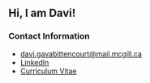 ## Hi, I am Davi!

### Contact Information
- [davi.gavabittencourt@mail.mcgill.ca](mailto:davi.gavabittencourt@mail.mcgill.ca)
- [LinkedIn](https://www.linkedin.com/in/davigbit/)
- [Curriculum Vitae]([https://drive.google.com/file/d/1yNywZbV6TZ8nBHxpmzaH6XiIn2um0KFT/view?usp=sharing](https://drive.google.com/file/d/142A97NxN9A5_MHLj5-cGr6GLWpfANEEG/view?usp=sharing))

